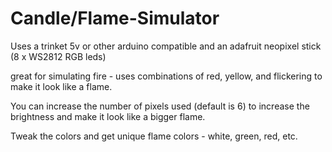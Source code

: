 Candle/Flame-Simulator
================

Uses a trinket 5v or other arduino compatible and an adafruit neopixel stick (8 x WS2812 RGB leds)

great for simulating fire - uses combinations of red, yellow, and flickering to make it look like a flame.

You can increase the number of pixels used (default is 6) to increase the brightness and make it look like a bigger flame.

Tweak the colors and get unique flame colors - white, green, red, etc.
